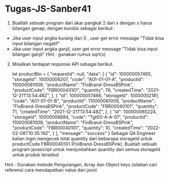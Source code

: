# Tugas-JS-Sanber41

1. Buatlah sebuah program dari akar pangkat 2 dari x dengan x harus bilangan genap, dengan kondisi sebagai berikut :
- Jika user input angka kurang dari 0 , user get error message "Tidak bisa input bilangan negatif" 
- Jika user input angka ganjil, user get error message "Tidak bisa input bilangan ganjil"
Hint : gunakan rumus sqrt(x)

2. Misalkan terdapat response API sebagai berikut. 

    let productBin = {
    "requestId": null,
    "data": [
        {
        "id": 100000057465,
        "storageId": 10000008207,
        "code": "A01-01-01-A",
        "productId": 110000081009,
        "productName": "FloBrand-DressBSPink",
        "productCode": "FBR00040101",
        "quantity": 76,
        "createdTime": "2021-12-21T13:54:48Z",
        },
        {
        "id": 100000057466,
        "storageId": 10000002181,
        "code": "A01-01-01-B",
        "productId": 110000081009,
        "productName": "FloBrand-DressBSPink",
        "productCode": "FBR00040101",
        "quantity": 71,
        "createdTime": "2021-12-21T13:54:48Z",
        },
        {
        "id": 100000065224,
        "storageId": 10000008884,
        "code": "Tgt00-A-A-01",
        "productId": 110000081009,
        "productName": "FloBrand-DressBSPink",
        "productCode": "FBR00040101",
        "quantity": 10,
        "createdTime": "2022-02-08T10:35:19Z",
        }
    ],
    "message": "success"
    }
Sebagai QA Engineer kalian ingin mengecek total quantity  dari bebarapa storageId untuk productCode FBR00040101 (FloBrand-DressBSPink). Buatlah sebuah program javascript untuk menjumlahkan quantity dari semua storageId untuk produk tersebut 
 
Hint : Gunakan metode Pengulangan, Array dan Object keys (silakan cari referensi cara mendapatkan value dari json)